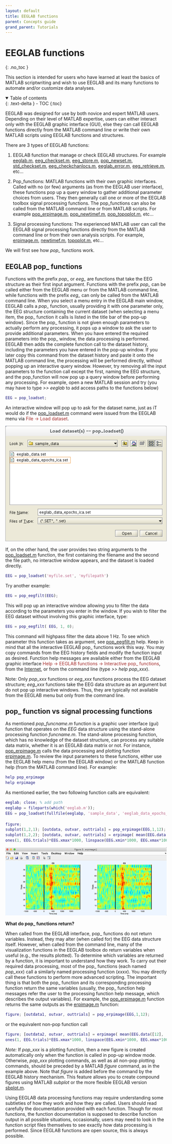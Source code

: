```yaml
---
layout: default
title: EEGLAB functions
parent: Concepts guide
grand_parent: Tutorials
---
```

EEGLAB functions
=======
{: .no_toc }

This section is intended for users who have learned at least the basics
of MATLAB scriptwriting and wish to use EEGLAB and its many functions
to automate and/or customize data analyses.

<details open markdown="block">
  <summary>
    Table of contents
  </summary>
  {: .text-delta }
- TOC
{:toc}
</details>

EEGLAB was designed for use by both novice and expert MATLAB users.
Depending on their level of MATLAB expertise, users can either interact
only with the EEGLAB graphic interface (GUI), else they can call EEGLAB
functions directly from the MATLAB command line or write their own
MATLAB scripts using EEGLAB functions and structures.

There are 3 types of EEGLAB functions:

1.  EEGLAB function that manage or check EEGLAB structures. For example
    [eeglab.m](http://sccn.ucsd.edu/eeglab/locatefile.php?file=eeglab.m), [eeg_checkset.m](http://sccn.ucsd.edu/eeglab/locatefile.php?file=eeg_checkset.m), [eeg_store.m](http://sccn.ucsd.edu/eeglab/locatefile.php?file=eeg_store.m), [pop_newset.m](http://sccn.ucsd.edu/eeglab/locatefile.php?file=pop_newset.m), [std_checkset.m](http://sccn.ucsd.edu/eeglab/locatefile.php?file=std_checkset.m), [eeg_checkchanlocs.m](http://sccn.ucsd.edu/eeglab/locatefile.php?file=eeg_checkchanlocs.m), [eeglab_error.m](http://sccn.ucsd.edu/eeglab/locatefile.php?file=eeglab_error.m), [eeg_retrieve.m](http://sccn.ucsd.edu/eeglab/locatefile.php?file=eeg_retrieve.m), etc...


2.  Pop_functions: MATLAB functions with their own graphic interfaces.
    Called with no (or few) arguments (as from the EEGLAB user
    interface), these functions pop up a query window to gather
    additional parameter choices from users. They then generally call
    one or more of the EEGLAB toolbox signal processing functions. The
    pop_functions can also be called from the MATLAB command line or
    from MATLAB scripts. For example
    [pop_erpimage.m](http://sccn.ucsd.edu/eeglab/locatefile.php?file=pop_erpimage.m), [pop_newtimef.m](http://sccn.ucsd.edu/eeglab/locatefile.php?file=pop_newtimef.m), [pop_topoplot.m](http://sccn.ucsd.edu/eeglab/locatefile.php?file=pop_topoplot.m), etc...

3.  Signal processing functions: The experienced MATLAB user can call
    the EEGLAB signal processing functions directly from the MATLAB command line or
    from their own analysis scripts. For example,
    [erpimage.m](http://sccn.ucsd.edu/eeglab/locatefile.php?file=erpimage.m), [newtimef.m](http://sccn.ucsd.edu/eeglab/locatefile.php?file=newtimef.m), [topoplot.m](http://sccn.ucsd.edu/eeglab/locatefile.php?file=topoplot.m), etc...

We will first see how *pop_* functions work.

EEGLAB pop_ functions
----------------------

Functions with the prefix *pop_* or *eeg_* are functions that take the
EEG structure as their first input argument. Functions with the prefix
*pop_* can be called either from the EEGLAB menu or from the MATLAB
command line, while functions with the prefix *eeg_* can only be called
from the MATLAB command line. When you select a menu entry in the EEGLAB
main window, EEGLAB calls a *pop_* function, usually providing it with
one parameter only, the EEG structure containing the current dataset
(when selecting a menu item, the pop_ function it calls is listed in
the title bar of the pop-up window). Since the pop_ function is not
given enough parameters to actually perform any processing, it pops up a
window to ask the user to provide additional parameters. When you have
entered the required parameters into the pop_ window, the data
processing is performed. EEGLAB then adds the complete function call to
the dataset history, including the parameters you have entered in the
pop-up window. If you later copy this command from the dataset history
and paste it onto the MATLAB command line, the processing will be
performed directly, without popping up an interactive query window.
However, try removing all the input parameters to the function call
except the first, naming the EEG structure, and the pop_function will now
pop up a query window before performing any processing.
For example, open a new MATLAB session and try (you may have to type
*\>\> eeglab* to add access paths to the functions below)

``` matlab
EEG = pop_loadset;
```

An interactive window will pop up to ask for the dataset name, just as iT would do if the [pop_loadset.m](http://sccn.ucsd.edu/eeglab/locatefile.php?file=pop_loadset.m) command were issued from
the EEGLAB menu via <span style="color: brown">File → Load dataset</span>. 

![Image:Pop_loadset.png](/assets/images/Pop_loadset2.png)

If,
on the other hand, the user provides two string arguments to the [pop_loadset.m](http://sccn.ucsd.edu/eeglab/locatefile.php?file=pop_loadset.m) function, the first containing the filename and
the second the file path, no interactive window appears, and the dataset
is loaded directly.

``` matlab
EEG = pop_loadset('myfile.set', 'myfilepath')
```

Try another example:

``` matlab
EEG = pop_eegfilt(EEG);
```

This will pop up an interactive window allowing you to filter the data
according to the parameters you enter in the window. If you wish to
filter the EEG dataset without involving this graphic interface, type:

``` matlab
EEG = pop_eegfilt( EEG, 1, 0);
```

This command will highpass filter the data above 1 Hz. To see which parameter this function takes as argument, see [pop_eegfilt.m](http://sccn.ucsd.edu/eeglab/locatefile.php?file=pop_eegfilt.m)
help. Keep in mind that all the interactive EEGLAB pop_ functions work
this way. You may copy commands from the EEG history fields and modify
the function input as desired. Function help messages are available
either from the EEGLAB graphic interface <span style="color: brown">Help →
EEGLAB functions → Interactive pop_ functions</span>, from the
[Internet](http://sccn.ucsd.edu/eeglab/allfunctions/), or from the
command line (type *\>\> help pop_xxx*).

Note: Only *pop_xxx* functions or *eeg_xxx*
functions process the EEG dataset structure; *eeg_xxx* functions
take the EEG data structure as an argument but do not pop up
interactive windows. Thus, they are typically not available from the
EEGLAB menu but only from the command line.

pop_ function vs signal processing functions
----------------------

As mentioned *pop_funcname.m* function is
a graphic user interface (gui) function that operates on the *EEG* data
structure using the stand-alone processing function *funcname.m*. The
stand-alone processing function, which has no knowledge of the dataset
structure, can process any suitable data matrix, whether it is an EEGLAB
data matrix or not.
For instance, [pop_erpimage.m](http://sccn.ucsd.edu/eeglab/locatefile.php?file=pop_erpimage.m) calls the data processing and
plotting function [erpimage.m](http://sccn.ucsd.edu/eeglab/locatefile.php?file=erpimage.m). To review the input parameters
to these functions, either use the EEGLAB help menu (from the EEGLAB
window) or the MATLAB function help (from the MATLAB command line). For
example:

``` matlab
help pop_erpimage
help erpimage
```

As mentioned earlier, the two following function calls are equivalent:

``` matlab
eeglab; close; % add path
eeglabp = fileparts(which('eeglab.m'));
EEG = pop_loadset(fullfile(eeglabp, 'sample_data', 'eeglab_data_epochs_ica.set'));

figure; 
subplot(1,2,1); [outdata, outvar, outtrials] = pop_erpimage(EEG,1,12);
subplot(1,2,2); [outdata, outvar, outtrials] = erpimage( mean(EEG.data([12], :),1), ...
ones(1, EEG.trials)*EEG.xmax*1000, linspace(EEG.xmin*1000, EEG.xmax*1000, EEG.pnts), 'C3', 5, 0 );
```

![](/assets/images/erpimage_same.png)

**What do pop_ functions return?**

When called from the EEGLAB interface, pop_ functions do not return
variables. Instead, they may alter (when called for) the EEG data
structure itself. However, when called from the command line, many of
the visualization functions in the EEGLAB toolbox do return variables
when useful (e.g., the results plotted). To determine which variables
are returned by a function, it is important to understand how they work.
To carry out their required data processing, most of the pop_ functions
(each named *pop_xxx*) call a similarly named processing
function (*xxxx*). You may directly call these functions to
perform more advanced scripting. The important thing
is that both the pop_ function and its corresponding processing
function return the same variables (usually, the pop_ function help
messages refer the user to the processing function help message, which
describes the output variables). For example, the [pop_erpimage.m](http://sccn.ucsd.edu/eeglab/locatefile.php?file=pop_erpimage.m) function returns the same outputs as the [erpimage.m](http://sccn.ucsd.edu/eeglab/locatefile.php?file=erpimage.m) function:

``` matlab
figure; [outdata1, outvar, outtrials] = pop_erpimage(EEG,1,12);
```

or the equivalent non-pop function call

``` matlab
figure; [outdata2, outvar, outtrials] = erpimage( mean(EEG.data([12], :),1), ...
ones(1, EEG.trials)*EEG.xmax*1000, linspace(EEG.xmin*1000, EEG.xmax*1000, EEG.pnts), 'C3', 5, 0 ); close
```

*Note:* If *pop_xxx* is a plotting function, then a
new figure is created automatically only when the function is called in
pop-up window mode. Otherwise, *pop_xxx* plotting commands,
as well as all non-pop plotting commands, should be
preceded by a MATLAB *figure* command, as in the example above. Note that
*figure* is added before the command by the EEGLAB history
mechanism. This feature allows you to create compound figures using
MATLAB *subplot* or the more flexible EEGLAB version [sbplot.m](http://sccn.ucsd.edu/eeglab/locatefile.php?file=sbplot.m).


Using EEGLAB data processing functions may require understanding some
subtleties of how they work and how they are called. Users should read
carefully the documentation provided with each function. Though for most
functions, the function documentation is supposed to describe function
output in all possible situations, occasionally, users may need to look in
the function script files themselves to see exactly how data processing
is performed. Since EEGLAB functions are open source, this is always
possible.

